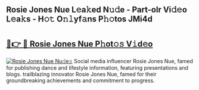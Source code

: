 ## Rosie Jones Nue L𝚎a𝚔ed N𝚞𝚍e - Part-olr Vi𝚍𝚎o L𝚎a𝚔s - H𝚘𝚝 O𝚗𝚕yf𝚊ns P𝚑𝚘tos JMi4d

# <h2><a href="http://kfesuz.oniu.top/?m=Rosie+Jones+Nue">🔗👉 🔴 Rosie Jones Nue P𝚑ot𝚘𝚜 V𝚒d𝚎o</a></h2>

[![Rosie Jones Nue Nu𝚍e𝚜](https://i.imgur.com/0qMVB7G.gif)](http://kfesuz.oniu.top/?m=Rosie+Jones+Nue)
Social media influencer Rosie Jones Nue, famed for publishing dance and lifestyle information, featuring presentations and blogs. trailblazing innovator Rosie Jones Nue, famed for their groundbreaking achievements and commitment to progress.  
